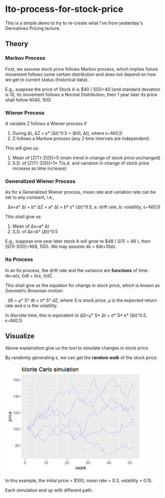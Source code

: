 # Ito-process-for-stock-price
This is a simple demo to try to re-create what I've from yesterday's Derivatives Pricing lecture.
## Theory
### Markov Process
First, we assume stock price follows Markov process, which implies future movement follows some certain distribution and does not depend on how we get to current status (historical data).

E.g., suppose the price of Stock A is $40 ( S(0)=40 )and standard deviation is 10, its movement follows a Normal Distribution, then 1 year later its price shall follow N(40, 100)

### Wiener Process

A variable Z follows a Wiener process if 

1. During Δt, ΔZ = ε* (Δt)^0.5 = Φ(0, Δt), where ε~N(0,1)
2. Z follows a Markow process (any 2 time intervals are independent)

This will give us:

1. Mean of [Z(T)-Z(0)]=0 (main trend in change of stock price unchanged)
2. S.D. of [Z(T)-Z(0)]=1* T(s.d. and variation in change of stock price increase as time increase)

### Generalized Wiener Process

As for a Generalized Wiener process, mean rate and variation rate can be set to any constant, i.e., 

&nbsp;&nbsp;Δx=a* Δt + b* ΔZ = a* Δt + b* ε* (Δt)^0.5, a: drift rate, b: volatility, ε~N(0,1)

This shall give us:

1. Mean of Δx=a* Δt
2. S.D. of Δx=b* (Δt)^0.5

E.g., suppose one year later stock A will grow to $48 ( S(1) = 48 ), then [S(1)-S(0)]~N(8, 100). We may assume ds = 8dt+10dz.

### Ito Process

In an Ito process, the drift rate and the variance are **functions** of time: dx=a(x, t)dt + b(x, t)dZ. 

This shall give us the equation for change in stock price, which is known as Geometric Brownian motion:

&nbsp;&nbsp;dS = μ* S* dt + σ* S* dZ, where S is stock price, μ is the expected return rate and σ is the volatility.

In discrete time, this is equivalent to ΔS=μ* S* Δt + σ* S* ε* (Δt)^0.5, ε~N(0,1)

## Visualize

Above explaination give us the tool to simulate changes in stock price. 

By randomly generating ε, we can get the **random walk** of the stock price.

![img](https://github.com/hank-chouu/Ito-process-for-stock-price/blob/main/Rplot01.png?raw=true)

In this example, the initial price = $100, mean rate = 0.3, volatility = 0.15. 

Each simulation end up with different path.
